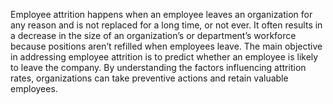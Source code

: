 Employee attrition happens when an employee leaves an organization for any reason and is not replaced for a long time, or not ever. 
It often results in a decrease in the size of an organization’s or department’s workforce because positions aren’t refilled when employees leave.
The main objective in addressing employee attrition is to predict whether an employee is likely to leave the company.
By understanding the factors influencing attrition rates, organizations can take preventive actions and retain valuable employees. 
